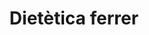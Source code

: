 ---
title: "Dietètica ferrer"
url: /lhospitalet-de-llobregat/dietetica-ferrer/
shop: Nahrungsergänzung
---